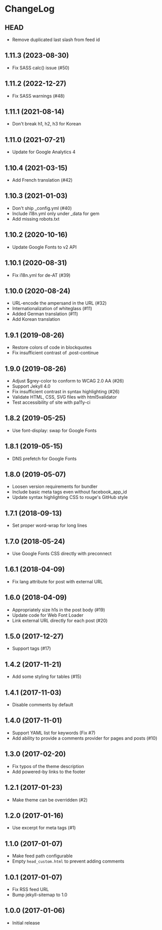 # ChangeLog

## HEAD

- Remove duplicated last slash from feed id

## 1.11.3 (2023-08-30)

- Fix SASS calc() issue (#50)

## 1.11.2 (2022-12-27)

- Fix SASS warnings (#48)

## 1.11.1 (2021-08-14)

- Don't break h1, h2, h3 for Korean

## 1.11.0 (2021-07-21)

- Update for Google Analytics 4

## 1.10.4 (2021-03-15)

- Add French translation (#42)

## 1.10.3 (2021-01-03)

- Don't ship _config.yml (#40)
- Include i18n.yml only under _data for gem
- Add missing robots.txt

## 1.10.2 (2020-10-16)

- Update Google Fonts to v2 API

## 1.10.1 (2020-08-31)

- Fix i18n.yml for de-AT (#39)

## 1.10.0 (2020-08-24)

- URL-encode the ampersand in the URL (#32)
- Internationalization of whiteglass (#11)
- Added German translation (#11)
- Add Korean translation

## 1.9.1 (2019-08-26)

- Restore colors of code in blockquotes
- Fix insufficient contrast of .post-continue

## 1.9.0 (2019-08-26)

- Adjust $grey-color to conform to WCAG 2.0 AA (#26)
- Support Jekyll 4.0
- Fix insufficient contrast in syntax highlighting (#26)
- Validate HTML, CSS, SVG files with html5validator
- Test accessibility of site with pa11y-ci

## 1.8.2 (2019-05-25)

- Use font-display: swap for Google Fonts

## 1.8.1 (2019-05-15)

- DNS prefetch for Google Fonts

## 1.8.0 (2019-05-07)

- Loosen version requirements for bundler
- Include basic meta tags even without facebook_app_id
- Update syntax highlighting CSS to rouge's GitHub style

## 1.7.1 (2018-09-13)

- Set proper word-wrap for long lines

## 1.7.0 (2018-05-24)

- Use Google Fonts CSS directly with preconnect

## 1.6.1 (2018-04-09)

- Fix lang attribute for post with external URL

## 1.6.0 (2018-04-09)

- Appropriately size h1s in the post body (#19)
- Update code for Web Font Loader
- Link external URL directly for each post (#20)

## 1.5.0 (2017-12-27)

- Support tags (#17)

## 1.4.2 (2017-11-21)

- Add some styling for tables (#15)

## 1.4.1 (2017-11-03)

- Disable comments by default

## 1.4.0 (2017-11-01)

- Support YAML list for keywords (Fix #7)
- Add ability to provide a comments provider for pages and posts (#10)

## 1.3.0 (2017-02-20)

- Fix typos of the theme description
- Add powered-by links to the footer

## 1.2.1 (2017-01-23)

- Make theme can be overridden (#2)

## 1.2.0 (2017-01-16)

- Use excerpt for meta tags (#1)

## 1.1.0 (2017-01-07)

- Make feed path configurable
- Empty `head_custom.html` to prevent adding comments

## 1.0.1 (2017-01-07)

- Fix RSS feed URL
- Bump jekyll-sitemap to 1.0

## 1.0.0 (2017-01-06)

- Initial release
